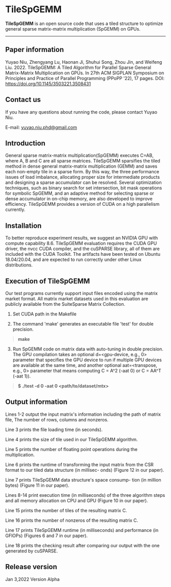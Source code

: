 # TileSpGEMM

 

**TileSpGEMM** is an open source code that uses a tiled structure to optimize general sparse matrix-matrix multiplication (SpGEMM) on GPUs. 


-------------------
## Paper information

Yuyao Niu, Zhengyang Lu, Haonan Ji, Shuhui Song, Zhou Jin, and Weifeng Liu. 2022. TileSpGEMM: A Tiled Algorithm for Parallel Sparse General Matrix-Matrix Multiplication on GPUs. In 27th ACM SIGPLAN Symposium on Principles and Practice of Parallel Programming (PPoPP ’22), 17 pages. DOI:  https://doi.org/10.1145/3503221.3508431

## Contact us

If you have any questions about running the code, please contact Yuyao Niu. 

E-mail: yuyao.niu.phd@gmail.com

## Introduction

General sparse matrix-matrix multiplication(SpGEMM) executes C=AB, where A, B and C are all sparse matrices. TileSpGEMM sparsifies the tiled method in dense general matrix-matrix multiplication (GEMM) and saves each non-empty tile in a sparse form. By this way, the three performance issues of load imbalance, allocating proper size for intermediate products and designing a sparse accumulator can be resolved. Several optimization techniques, such as binary search for set intersection, bit mask operations for symbolic SpGEMM, and an adaptive method for selecting sparse or dense accumulator in on-chip memory, are also developed to improve efficiency. TileSpGEMM provides a version of CUDA on a high parallelism currently. 


<!-- ## Structure
```
beidoublas/README     instructions on installation
beidoublas/src        C source code, to be compiled into libbeidoublas.so
beidoublas/test       testing code
beidoublas/Makefile   top-level Makefile that does installation and testing
``` -->

## Installation

<!-- To use this code, you need to modify the Makefile with correct g++ installation path and use make for automatic installation. -->
To better reproduce experiment results, we suggest an NVIDIA GPU with compute capability 8.6.
TileSpGEMM evaluation requires the CUDA GPU driver, the nvcc CUDA compiler, and the cuSPARSE library, all of them are included with the CUDA Toolkit. The artifacts have been tested on Ubuntu 18.04/20.04, and are expected to run correctly under other Linux distributions.

## Execution of TileSpGEMM
Our test programs currently support input files encoded using the matrix market format. All matrix market datasets used in this evaluation are publicly available from the SuiteSparse Matrix Collection. 

1. Set CUDA path in the Makefile

2. The command 'make' generates an executable file 'test' for double precision.
> **make**

3. Run SpGEMM code on matrix data with auto-tuning in double precision. The GPU compilation takes an optional d=<gpu-device, e.g., 0> parameter that specifies the GPU device to run if multiple GPU devices are available at the same time, and another optional aat=<transpose, e.g., 0> parameter that means computing C = A^2 (-aat 0) or C = AA^T (-aat 1)). 
> **$ ./test -d 0 -aat 0 <path/to/dataset/mtx>**

## Output information

Lines 1-2 output the input matrix's information including the path of matrix file, The number of rows, columns and nonzeros.

Line 3 prints the file loading time (in seconds).

Line 4 prints the size of tile used in our TileSpGEMM algorithm.

Line 5 prints the number of floating point operations during the multiplication.

Line 6 prints the runtime of transforming the input matrix from the CSR format to our tiled data structure (in millisec- onds) (Figure 12 in our paper).

Line 7 prints TileSpGEMM data structure's space consump- tion (in million bytes) (Figure 11 in our paper).

Lines 8-14 print execution time (in milliseconds) of the three algorithm steps and all memory allocation on CPU and GPU (Figure 10 in our paper).

Line 15 prints the number of tiles of the resulting matrix C. 

Line 16 prints the number of nonzeros of the resulting matrix C.

Line 17 prints TileSpGEMM runtime (in milliseconds) and performance (in GFlOPs) (Figures 6 and 7 in our paper).

Line 18 prints the checking result after comparing our output with the one generated by cuSPARSE.

## Release version
Jan 3,2022 Version Alpha




 




